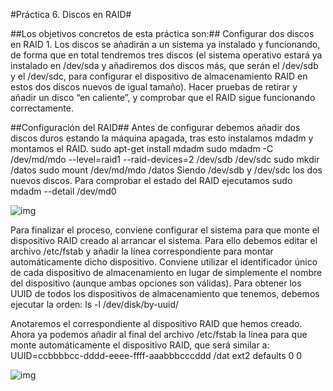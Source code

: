 #Práctica 6. Discos en RAID#

##Los objetivos concretos de esta práctica son:##
Configurar dos discos en RAID 1. Los discos se añadirán a un sistema ya instalado y funcionando, de forma que en total tendremos tres discos (el sistema operativo estará ya instalado en /dev/sda y añadiremos dos discos más, que serán el /dev/sdb y el /dev/sdc, para configurar el dispositivo de almacenamiento RAID en estos dos discos nuevos de igual tamaño).
Hacer pruebas de retirar y añadir un disco “en caliente”, y comprobar que el RAID sigue funcionando correctamente. 


##Configuración del RAID##
Antes de configurar debemos añadir dos discos duros estando la máquina apagada, tras esto instalamos mdadm y montamos el RAID.
sudo apt-get install mdadm
sudo mdadm -C /dev/md/mdo --level=raid1 --raid-devices=2 /dev/sdb /dev/sdc
sudo mkdir /datos
sudo mount /dev/md/mdo /datos
Siendo /dev/sdb y /dev/sdc los dos nuevos discos.
Para comprobar el estado del RAID ejecutamos
sudo mdadm --detail /dev/md0

![img](https://github.com/jomoca/swap1516/blob/master/practica5/imagenes/estado_raid.png)

Para finalizar el proceso, conviene configurar el sistema para que monte el dispositivo
RAID creado al arrancar el sistema. Para ello debemos editar el archivo /etc/fstab y
añadir la línea correspondiente para montar automáticamente dicho dispositivo.
Conviene utilizar el identificador único de cada dispositivo de almacenamiento en lugar
de simplemente el nombre del dispositivo (aunque ambas opciones son válidas). Para
obtener los UUID de todos los dispositivos de almacenamiento que tenemos, debemos
ejecutar la orden:
ls -l /dev/disk/by-uuid/

Anotaremos el correspondiente al dispositivo RAID que hemos creado. Ahora ya
podemos añadir al final del archivo /etc/fstab la línea para que monte automáticamente
el dispositivo RAID, que será similar a:
UUID=ccbbbbcc-dddd-eeee-ffff-aaabbbcccddd /dat ext2 defaults 0 0

![img](https://github.com/jomoca/swap1516/blob/master/practica5/imagenes/ss.png)
